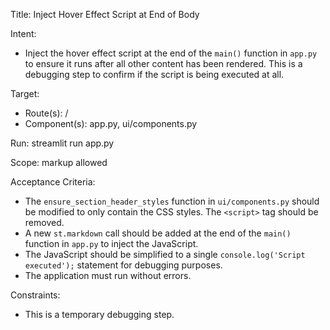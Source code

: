Title: Inject Hover Effect Script at End of Body

Intent:
- Inject the hover effect script at the end of the `main()` function in `app.py` to ensure it runs after all other content has been rendered. This is a debugging step to confirm if the script is being executed at all.

Target:
- Route(s): /
- Component(s): app.py, ui/components.py

Run: streamlit run app.py

Scope: markup allowed

Acceptance Criteria:
- The `ensure_section_header_styles` function in `ui/components.py` should be modified to only contain the CSS styles. The `<script>` tag should be removed.
- A new `st.markdown` call should be added at the end of the `main()` function in `app.py` to inject the JavaScript.
- The JavaScript should be simplified to a single `console.log('Script executed');` statement for debugging purposes.
- The application must run without errors.

Constraints:
- This is a temporary debugging step.
